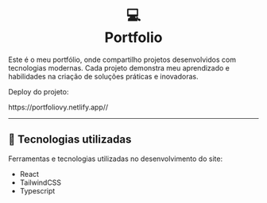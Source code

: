 <h1 align="center">
  💻<br>Portfolio
</h1>

<p>Este é o meu portfólio, onde compartilho projetos desenvolvidos com tecnologias modernas. Cada projeto demonstra meu aprendizado e habilidades na criação de soluções práticas e inovadoras.</p>

<p>Deploy do projeto: </p>
<p>https://portfoliovy.netlify.app//</p>

---

## 💼 Tecnologias utilizadas

Ferramentas e tecnologias utilizadas no desenvolvimento do site:

- React
- TailwindCSS
- Typescript
